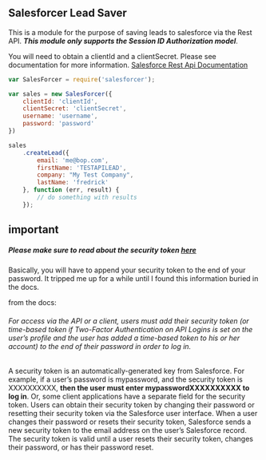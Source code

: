 ## Salesforcer Lead Saver

This is a module for the purpose of saving leads to salesforce via the Rest API. _**This module only supports the
Session ID Authorization model**_.

You will need to obtain a clientId and a clientSecret. Please see documentation for more information.
[Salesforce Rest Api Documentation](https://www.salesforce.com/us/developer/docs/api_rest/)



```javascript
var SalesForcer = require('salesforcer');

var sales = new SalesForcer({
	clientId: 'clientId',
	clientSecret: 'clientSecret',
	username: 'username',
	password: 'password'
})

sales
    .createLead({
        email: 'me@bop.com',
        firstName: 'TESTAPILEAD',
        company: "My Test Company",
        lastName: 'fredrick'
    }, function (err, result) {
        // do something with results
    });
```



## **important**
##### Please make sure to read about the security token [here](https://www.salesforce.com/developer/docs/api/Content/sforce_api_concepts_security.htm)
Basically, you will have to append your security token to the end of your password.
It tripped me up for a while until I found this information buried in the docs.

from the docs:

###### _For access via the API or a client, users must add their security token (or time-based token if Two-Factor Authentication on API Logins is set on the user’s profile and the user has added a time-based token to his or her account) to the end of their password in order to log in._

A security token is an automatically-generated key from Salesforce. For example, if a user’s password is mypassword, and the security token is XXXXXXXXXX, **then the user must enter mypasswordXXXXXXXXXX to log in**. Or, some client applications have a separate field for the security token.
Users can obtain their security token by changing their password or resetting their security token via the Salesforce user interface. When a user changes their password or resets their security token, Salesforce sends a new security token to the email address on the user’s Salesforce record. The security token is valid until a user resets their security token, changes their password, or has their password reset.

